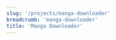 ```yaml
---
slug: '/projects/manga-downloader'
breadcrumb: 'manga-downloader'
title: 'Manga Downloader'
---
```

